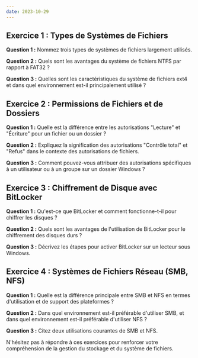 ```yaml
---
date: 2023-10-29
---
```


## Exercice 1 : Types de Systèmes de Fichiers

**Question 1 :** Nommez trois types de systèmes de fichiers largement utilisés.

**Question 2 :** Quels sont les avantages du système de fichiers NTFS par rapport à FAT32 ?

**Question 3 :** Quelles sont les caractéristiques du système de fichiers ext4 et dans quel environnement est-il principalement utilisé ?

## Exercice 2 : Permissions de Fichiers et de Dossiers

**Question 1 :** Quelle est la différence entre les autorisations "Lecture" et "Écriture" pour un fichier ou un dossier ?

**Question 2 :** Expliquez la signification des autorisations "Contrôle total" et "Refus" dans le contexte des autorisations de fichiers.

**Question 3 :** Comment pouvez-vous attribuer des autorisations spécifiques à un utilisateur ou à un groupe sur un dossier Windows ?

## Exercice 3 : Chiffrement de Disque avec BitLocker

**Question 1 :** Qu'est-ce que BitLocker et comment fonctionne-t-il pour chiffrer les disques ?

**Question 2 :** Quels sont les avantages de l'utilisation de BitLocker pour le chiffrement des disques durs ?

**Question 3 :** Décrivez les étapes pour activer BitLocker sur un lecteur sous Windows.

## Exercice 4 : Systèmes de Fichiers Réseau (SMB, NFS)

**Question 1 :** Quelle est la différence principale entre SMB et NFS en termes d'utilisation et de support des plateformes ?

**Question 2 :** Dans quel environnement est-il préférable d'utiliser SMB, et dans quel environnement est-il préférable d'utiliser NFS ?

**Question 3 :** Citez deux utilisations courantes de SMB et NFS.

N'hésitez pas à répondre à ces exercices pour renforcer votre compréhension de la gestion du stockage et du système de fichiers. 
